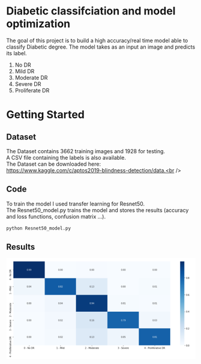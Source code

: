 # Diabetic classifciation and model optimization
The goal of this project is to build a high accuracy/real time model able to classify Diabetic degree. The model takes as an input an image and predicts its label. 
1. No DR
1. Mild DR
1. Moderate DR
1. Severe DR
1. Proliferate DR
# Getting Started
## Dataset
The Dataset contains 3662 training images and 1928 for testing.<br />
A CSV file containing the labels is also available.<br />
The Dataset can be downloaded here: https://www.kaggle.com/c/aptos2019-blindness-detection/data.<br />
## Code
To train the model I used transfer learning for Resnet50.<br />
The Resnet50_model.py trains the model and stores the results (accuracy and loss functions, confusion matrix ...).  
```bash
python Resnet50_model.py
```
## Results
![](Capture%20d’écran%202021-10-11%20020043.png)




